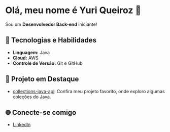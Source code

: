 # Olá, meu nome é Yuri Queiroz 👋

Sou um **Desenvolvedor Back-end** iniciante!

## 🚀 Tecnologias e Habilidades
- **Linguagem:** Java
- **Cloud:** AWS
- **Controle de Versão:** Git e GitHub

## 🌟 Projeto em Destaque
- [collections-java-api](https://github.com/yurimq64/collections-java-api): Confira meu projeto favorito, onde exploro algumas coleções do Java.

## 🌐 Conecte-se comigo
- [LinkedIn](https://www.linkedin.com/in/yuri-queiroz-1aa334258)

